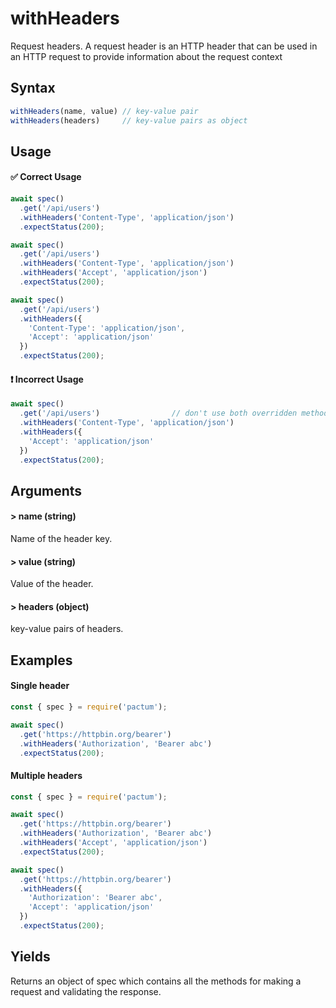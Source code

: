 # withHeaders

Request headers. A request header is an HTTP header that can be used in an HTTP request to provide information about the request context

## Syntax

```js
withHeaders(name, value) // key-value pair
withHeaders(headers)     // key-value pairs as object
```

## Usage

#### ✅  Correct Usage

```js
await spec()
  .get('/api/users')
  .withHeaders('Content-Type', 'application/json')
  .expectStatus(200);

await spec()
  .get('/api/users')
  .withHeaders('Content-Type', 'application/json')
  .withHeaders('Accept', 'application/json')
  .expectStatus(200);

await spec()
  .get('/api/users')
  .withHeaders({
    'Content-Type': 'application/json',
    'Accept': 'application/json'
  })
  .expectStatus(200);
```

#### ❗ Incorrect Usage

```js
await spec()
  .get('/api/users')                // don't use both overridden methods in same spec
  .withHeaders('Content-Type', 'application/json')
  .withHeaders({
    'Accept': 'application/json'
  })
  .expectStatus(200);
```

## Arguments

#### > name (string)

Name of the header key.

#### > value (string)

Value of the header.

#### > headers (object)

key-value pairs of headers.

## Examples

#### Single header

```js
const { spec } = require('pactum');

await spec()
  .get('https://httpbin.org/bearer')
  .withHeaders('Authorization', 'Bearer abc')
  .expectStatus(200);
```

#### Multiple headers

```js
const { spec } = require('pactum');

await spec()
  .get('https://httpbin.org/bearer')
  .withHeaders('Authorization', 'Bearer abc')
  .withHeaders('Accept', 'application/json')
  .expectStatus(200);

await spec()
  .get('https://httpbin.org/bearer')
  .withHeaders({
    'Authorization': 'Bearer abc',
    'Accept': 'application/json'
  })
  .expectStatus(200);
```

## Yields

Returns an object of spec which contains all the methods for making a request and validating the response.